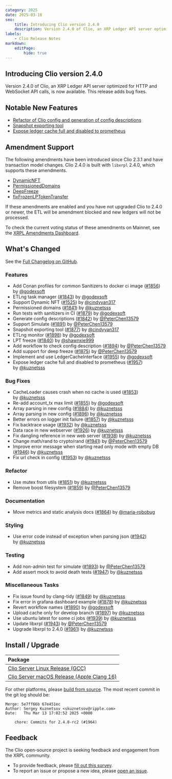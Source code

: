 ```yaml
---
category: 2025
date: 2025-03-18
seo:
    title: Introducing Clio version 2.4.0
    description: Version 2.4.0 of Clio, an XRP Ledger API server optimized for HTTP and WebSocket API calls, is now available. This release adds bug fixes.
labels:
    - Clio Release Notes
markdown:
    editPage:
        hide: true
---
```


## Introducing Clio version 2.4.0

Version 2.4.0 of Clio, an XRP Ledger API server optimized for HTTP and WebSocket API calls, is now available. This release adds bug fixes.

## Notable New Features

- [Refactor of Clio config and generation of config descriptions](https://github.com/XRPLF/clio/blob/develop/docs/configure-clio.md)
- [Snapshot exporting tool](https://github.com/XRPLF/clio/pull/1877)
- [Expose ledger cache full and disabled to prometheus](https://github.com/XRPLF/clio/pull/1957)

## Amendment Support

The following amendments have been introduced since Clio 2.3.1 and have transaction model changes. Clio 2.4.0 is built with `libxrpl` 2.4.0, which supports these amendments.

- [DynamicNFT](https://xrpl.org/resources/known-amendments#dynamicnft)
- [PermissionedDomains](https://xrpl.org/resources/known-amendments#permissioneddomains)
- [DeepFreeze](https://xrpl.org/resources/known-amendments#deepfreeze)
- [fixFrozenLPTokenTransfer](https://xrpl.org/resources/known-amendments#fixfrozenlptokentransfer)

If these amendments are enabled and you have not upgraded Clio to 2.4.0 or newer, the ETL will be amendment blocked and new ledgers will not be processed.

To check the current voting status of these amendments on Mainnet, see the [XRPL Amendments Dashboard](https://livenet.xrpl.org/amendments).

## What's Changed

See the [Full Changelog on GitHub](https://github.com/XRPLF/clio/compare/2.3.1...2.4.0).

### Features

- Add Conan profiles for common Sanitizers to docker ci image ([#1856](https://github.com/XRPLF/clio/pull/1856)) by [@godexsoft](https://github.com/godexsoft)
- ETLng task manager ([#1843](https://github.com/XRPLF/clio/pull/1843)) by [@godexsoft](https://github.com/godexsoft)
- Support Dynamic NFT ([#1525](https://github.com/XRPLF/clio/pull/1525)) by [@cindyyan317](https://github.com/cindyyan317)
- Permissioned domains ([#1841](https://github.com/XRPLF/clio/pull/1841)) by [@kuznetsss](https://github.com/kuznetsss)
- Run tests with sanitizers in CI ([#1879](https://github.com/XRPLF/clio/pull/1879)) by [@godexsoft](https://github.com/godexsoft)
- Generate config descriptions ([#1842](https://github.com/XRPLF/clio/pull/1842)) by [@PeterChen13579](https://github.com/PeterChen13579)
- Support Simulate ([#1891](https://github.com/XRPLF/clio/pull/1891)) by [@PeterChen13579](https://github.com/PeterChen13579)
- Snapshot exporting tool ([#1877](https://github.com/XRPLF/clio/pull/1877)) by [@cindyyan317](https://github.com/cindyyan317)
- ETLng monitor ([#1898](https://github.com/XRPLF/clio/pull/1898)) by [@godexsoft](https://github.com/godexsoft)
- LPT freeze ([#1840](https://github.com/XRPLF/clio/pull/1840)) by [@shawnxie999](https://github.com/shawnxie999)
- Add workflow to check config description ([#1894](https://github.com/XRPLF/clio/pull/1894)) by [@PeterChen13579](https://github.com/PeterChen13579)
- Add support for deep freeze ([#1875](https://github.com/XRPLF/clio/pull/1875)) by [@PeterChen13579](https://github.com/PeterChen13579)
- Implement and use LedgerCacheInterface ([#1955](https://github.com/XRPLF/clio/pull/1955)) by [@godexsoft](https://github.com/godexsoft)
- Expose ledger cache full and disabled to prometheus ([#1957](https://github.com/XRPLF/clio/pull/1957)) by [@kuznetsss](https://github.com/kuznetsss)

### Bug Fixes

- CacheLoader causes crash when no cache is used ([#1853](https://github.com/XRPLF/clio/pull/1853)) by [@kuznetsss](https://github.com/kuznetsss)
- Re-add account_tx max limit ([#1855](https://github.com/XRPLF/clio/pull/1855)) by [@godexsoft](https://github.com/godexsoft)
- Array parsing in new config ([#1884](https://github.com/XRPLF/clio/pull/1884)) by [@kuznetsss](https://github.com/kuznetsss)
- Array parsing in new config ([#1896](https://github.com/XRPLF/clio/pull/1896)) by [@kuznetsss](https://github.com/kuznetsss)
- Better errors on logger init failure ([#1857](https://github.com/XRPLF/clio/pull/1857)) by [@kuznetsss](https://github.com/kuznetsss)
- Fix backtrace usage ([#1932](https://github.com/XRPLF/clio/pull/1932)) by [@kuznetsss](https://github.com/kuznetsss)
- Data race in new webserver ([#1926](https://github.com/XRPLF/clio/pull/1926)) by [@kuznetsss](https://github.com/kuznetsss)
- Fix dangling reference in new web server ([#1938](https://github.com/XRPLF/clio/pull/1938)) by [@kuznetsss](https://github.com/kuznetsss)
- Change math/rand to crypto/rand ([#1941](https://github.com/XRPLF/clio/pull/1941)) by [@PeterChen13579](https://github.com/PeterChen13579)
- Improve error message when starting read only mode with empty DB ([#1946](https://github.com/XRPLF/clio/pull/1946)) by [@kuznetsss](https://github.com/kuznetsss)
- Fix url check in config ([#1953](https://github.com/XRPLF/clio/pull/1953)) by [@kuznetsss](https://github.com/kuznetsss)

### Refactor

- Use mutex from utils ([#1851](https://github.com/XRPLF/clio/pull/1851)) by [@kuznetsss](https://github.com/kuznetsss)
- Remove boost filesystem ([#1859](https://github.com/XRPLF/clio/pull/1859)) by [@PeterChen13579](https://github.com/PeterChen13579)

### Documentation

- Move metrics and static analysis docs ([#1864](https://github.com/XRPLF/clio/pull/1864)) by [@maria-robobug](https://github.com/maria-robobug)

### Styling

- Use error code instead of exception when parsing json ([#1942](https://github.com/XRPLF/clio/pull/1942)) by [@kuznetsss](https://github.com/kuznetsss)

### Testing

- Add non-admin test for simulate ([#1893](https://github.com/XRPLF/clio/pull/1893)) by [@PeterChen13579](https://github.com/PeterChen13579)
- Add assert mock to avoid death tests ([#1947](https://github.com/XRPLF/clio/pull/1947)) by [@kuznetsss](https://github.com/kuznetsss)

### Miscellaneous Tasks

- Fix issue found by clang-tidy ([#1849](https://github.com/XRPLF/clio/pull/1849)) by [@kuznetsss](https://github.com/kuznetsss)
- Fix error in grafana dashboard example ([#1878](https://github.com/XRPLF/clio/pull/1878)) by [@kuznetsss](https://github.com/kuznetsss)
- Revert workflow names ([#1890](https://github.com/XRPLF/clio/pull/1890)) by [@godexsoft](https://github.com/godexsoft)
- Upload cache only for develop branch ([#1897](https://github.com/XRPLF/clio/pull/1897)) by [@kuznetsss](https://github.com/kuznetsss)
- Use ubuntu latest for some ci jobs ([#1939](https://github.com/XRPLF/clio/pull/1939)) by [@kuznetsss](https://github.com/kuznetsss)
- Update libxrpl ([#1943](https://github.com/XRPLF/clio/pull/1943)) by [@PeterChen13579](https://github.com/PeterChen13579)
- Upgrade libxrpl to 2.4.0 ([#1961](https://github.com/XRPLF/clio/pull/1961)) by [@kuznetsss](https://github.com/kuznetsss)

## Install / Upgrade

| Package  |
| :------- |
| [Clio Server Linux Release (GCC)](https://github.com/XRPLF/clio/releases/download/2.4.0/clio_server_Linux_Release_gcc_2.4.0.zip) |
| [Clio Server macOS Release (Apple Clang 16)](https://github.com/XRPLF/clio/releases/download/2.4.0/clio_server_Linux_Release_gcc_2.4.0.zip) |

For other platforms, please [build from source](https://github.com/XRPLF/clio/releases/tag/2.4.0). The most recent commit in the git log should be:

```text
Merge: 5e7ff66b 67e451ec
Author: Sergey Kuznetsov <skuznetsov@ripple.com>
Date:   Thu Mar 13 17:02:52 2025 +0000

    chore: Commits for 2.4.0-rc2 (#1964)
```

## Feedback

The Clio open-source project is seeking feedback and engagement from the XRPL community.

- To provide feedback, please [fill out this survey](https://forms.gle/fnGPTUCAdmEzkFy57).
- To report an issue or propose a new idea, please [open an issue](https://github.com/XRPLF/clio/issues).
